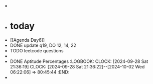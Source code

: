 -
- # today
- [[Agenda Day6]]
- DONE update q19, DO 12, 14, 22
- TODO leetcode questions
-
- DONE Aptitude Percentages
  :LOGBOOK:
  CLOCK: [2024-09-28 Sat 21:36:19]
  CLOCK: [2024-09-28 Sat 21:36:22]--[2024-10-02 Wed 06:22:06] =>  80:45:44
  :END:
-